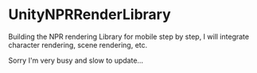 # UnityNPRRenderLibrary
Building the NPR rendering Library for mobile step by step, I will integrate character rendering, scene rendering, etc.

Sorry I'm very busy and slow to update...
